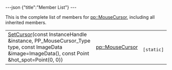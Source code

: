 ---json {"title":"Member List"} ---

This is the complete list of members for <a href="/docs/native-client/pepper_stable/cpp/classpp_1_1_mouse_cursor/" class="el">pp::MouseCursor</a>, including all inherited members.

<table><tbody><tr class="odd"><td><a href="/docs/native-client/pepper_stable/cpp/classpp_1_1_mouse_cursor#a94fc61cd6f995af87e1bf198c3fe788d" class="el">SetCursor</a>(const InstanceHandle &amp;instance, PP_MouseCursor_Type type, const ImageData &amp;image=ImageData(), const Point &amp;hot_spot=Point(0, 0))</td><td><a href="/docs/native-client/pepper_stable/cpp/classpp_1_1_mouse_cursor/" class="el">pp::MouseCursor</a></td><td><code> [static]</code></td></tr></tbody></table>
